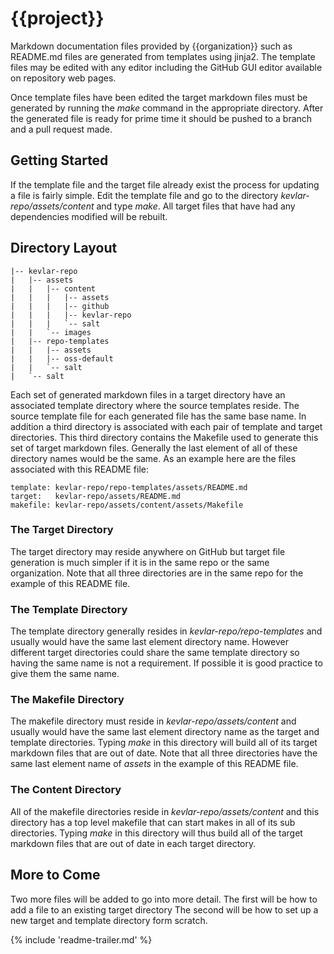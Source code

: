 # {{project}}

Markdown documentation files provided by {{organization}} such as README.md files are generated from templates using jinja2.
The template files may be edited with any editor including the GitHub GUI editor available on repository web pages.

Once template files have been edited the target markdown files must be generated by running the _make_ command in the appropriate directory.
After the generated file is ready for prime time it should be pushed to a branch and a pull request made.

## Getting Started

If the template file and the target file already exist the process for updating a file is fairly simple.
Edit the template file and go to the directory *kevlar-repo/assets/content* and type _make_.
All target files that have had any dependencies modified will be rebuilt.

## Directory Layout

    |-- kevlar-repo
    |   |-- assets
    |   |   |-- content
    |   |   |   |-- assets
    |   |   |   |-- github
    |   |   |   |-- kevlar-repo
    |   |   |   `-- salt
    |   |   `-- images
    |   |-- repo-templates
    |   |   |-- assets
    |   |   |-- oss-default
    |   |   `-- salt
    |   `-- salt

Each set of generated markdown files in a target directory have an associated template directory where the source templates reside.
The source template file for each generated file has the same base name.
In addition a third directory is associated with each pair of template and target directories.
This third directory contains the Makefile used to generate this set of target markdown files.
Generally the last element of all of these directory names would be the same.
As an example here are the files associated with this README file:

    template: kevlar-repo/repo-templates/assets/README.md
    target:   kevlar-repo/assets/README.md
    makefile: kevlar-repo/assets/content/assets/Makefile

### The Target Directory

The target directory may reside anywhere on GitHub but target file generation is much simpler if it is in the same repo or the same organization.
Note that all three directories are in the same repo for the example of this README file.

### The Template Directory

The template directory generally resides in *kevlar-repo/repo-templates* and usually would have the same last element directory name.
However different target directories could share the same template directory so having the same name is not a requirement.
If possible it is good practice to give them the same name.

### The Makefile Directory

The makefile directory must reside in *kevlar-repo/assets/content* and usually would have the same last element directory name as the target and template directories.
Typing _make_ in this directory will build all of its target markdown files that are out of date.
Note that all three directories have the same last element name of *assets* in the example of this README file.

### The Content Directory

All of the makefile directories reside in *kevlar-repo/assets/content* and this directory has a top level makefile that can start makes in all of its sub directories.
Typing _make_ in this directory will thus build all of the target markdown files that are out of date in each target directory.

## More to Come

Two more files will be added to go into more detail. The first will be how to add a file to an existing target directory
The second will be how to set up a new target and template directory form scratch.

{% include 'readme-trailer.md' %}
